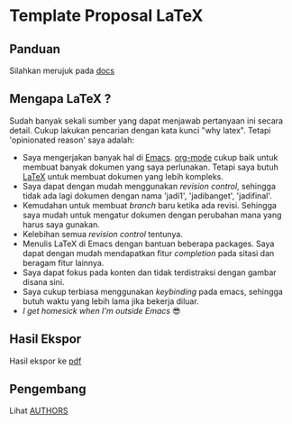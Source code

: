 # Template Proposal LaTeX

## Panduan

Silahkan merujuk pada [docs](docs/)

## Mengapa LaTeX ?

Sudah banyak sekali sumber yang dapat menjawab pertanyaan ini secara
detail. Cukup lakukan pencarian dengan kata kunci "why latex". Tetapi
'opinionated reason' saya adalah:

- Saya mengerjakan banyak hal di
  [Emacs](https://www.gnu.org/software/emacs/). [org-mode](http://orgmode.org/)
  cukup baik untuk membuat banyak dokumen yang saya perlunakan. Tetapi
  saya butuh [LaTeX](https://www.latex-project.org/) untuk membuat
  dokumen yang lebih kompleks.
- Saya dapat dengan mudah menggunakan *revision control*, sehingga
  tidak ada lagi dokumen dengan nama 'jadi1', 'jadibanget',
  'jadifinal'.
- Kemudahan untuk membuat *branch* baru ketika ada revisi. Sehingga
  saya mudah untuk mengatur dokumen dengan perubahan mana yang
  harus saya gunakan.
- Kelebihan semua *revision control* tentunya.
- Menulis LaTeX di Emacs dengan bantuan beberapa packages. Saya
  dapat dengan mudah mendapatkan fitur *completion* pada sitasi dan
  beragam fitur lainnya.
- Saya dapat fokus pada konten dan tidak terdistraksi dengan gambar
  disana sini.
- Saya cukup terbiasa menggunakan *keybinding* pada emacs, sehingga
  butuh waktu yang lebih lama jika bekerja diluar.
- *I get homesick when I'm outside Emacs* &#x1f60e;


## Hasil Ekspor

Hasil ekspor ke [pdf](/uploads/b9fce4ce2e77fd8f8ade938f5adc32a3/proposal.pdf)

## Pengembang

Lihat [AUTHORS](https://github.com/azzamsa/template-skripsi-id/blob/master/AUTHORS)
